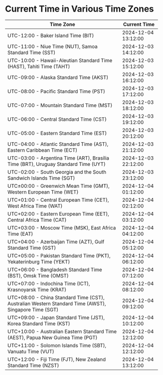 # Current Time in Various Time Zones

| Time Zone | Current Time |
|-----------|--------------|
| UTC-12:00 - Baker Island Time (BIT) | 2024-12-04 13:12:00 |
| UTC-11:00 - Niue Time (NUT), Samoa Standard Time (SST) | 2024-12-03 14:12:00 |
| UTC-10:00 - Hawaii-Aleutian Standard Time (HAST), Tahiti Time (TAHT) | 2024-12-03 15:12:00 |
| UTC-09:00 - Alaska Standard Time (AKST) | 2024-12-03 16:12:00 |
| UTC-08:00 - Pacific Standard Time (PST) | 2024-12-03 17:12:00 |
| UTC-07:00 - Mountain Standard Time (MST) | 2024-12-03 18:12:00 |
| UTC-06:00 - Central Standard Time (CST) | 2024-12-03 19:12:00 |
| UTC-05:00 - Eastern Standard Time (EST) | 2024-12-03 20:12:00 |
| UTC-04:00 - Atlantic Standard Time (AST), Eastern Caribbean Time (ECT) | 2024-12-03 21:12:00 |
| UTC-03:00 - Argentina Time (ART), Brasília Time (BRT), Uruguay Standard Time (UYT) | 2024-12-03 22:12:00 |
| UTC-02:00 - South Georgia and the South Sandwich Islands Time (SGT) | 2024-12-03 23:12:00 |
| UTC±00:00 - Greenwich Mean Time (GMT), Western European Time (WET) | 2024-12-04 01:12:00 |
| UTC+01:00 - Central European Time (CET), West Africa Time (WAT) | 2024-12-04 02:12:00 |
| UTC+02:00 - Eastern European Time (EET), Central Africa Time (CAT) | 2024-12-04 03:12:00 |
| UTC+03:00 - Moscow Time (MSK), East Africa Time (EAT) | 2024-12-04 04:12:00 |
| UTC+04:00 - Azerbaijan Time (AZT), Gulf Standard Time (GST) | 2024-12-04 05:12:00 |
| UTC+05:00 - Pakistan Standard Time (PKT), Yekaterinburg Time (YEKT) | 2024-12-04 06:12:00 |
| UTC+06:00 - Bangladesh Standard Time (BST), Omsk Time (OMST) | 2024-12-04 07:12:00 |
| UTC+07:00 - Indochina Time (ICT), Krasnoyarsk Time (KRAT) | 2024-12-04 08:12:00 |
| UTC+08:00 - China Standard Time (CST), Australian Western Standard Time (AWST), Singapore Time (SGT) | 2024-12-04 09:12:00 |
| UTC+09:00 - Japan Standard Time (JST), Korea Standard Time (KST) | 2024-12-04 10:12:00 |
| UTC+10:00 - Australian Eastern Standard Time (AEST), Papua New Guinea Time (PGT) | 2024-12-04 12:12:00 |
| UTC+11:00 - Solomon Islands Time (SBT), Vanuatu Time (VUT) | 2024-12-04 12:12:00 |
| UTC+12:00 - Fiji Time (FJT), New Zealand Standard Time (NZST) | 2024-12-04 13:12:00 |
